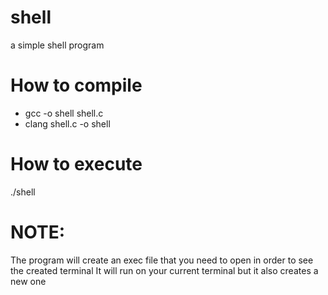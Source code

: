 # shell
a simple shell program

# How to compile

 * gcc -o shell shell.c 
 * clang shell.c -o shell 
  
 # How to execute
 
 ./shell
 
 # NOTE: 
 The program will create an exec file that you need to open in order to see the created terminal
 It will run on your current terminal but it also creates a new one
